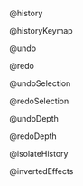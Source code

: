 @history

@historyKeymap

@undo

@redo

@undoSelection

@redoSelection

@undoDepth

@redoDepth

@isolateHistory

@invertedEffects
